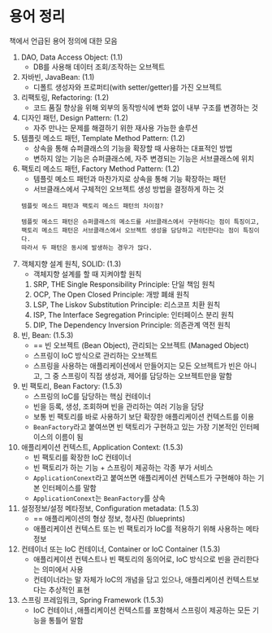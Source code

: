 
# 용어 정리
책에서 언급된 용어 정의에 대한 모음
1. DAO, Data Access Object: (1.1)
    - DB를 사용해 데이터 조회/조작하는 오브젝트
2. 자바빈, JavaBean: (1.1)
    - 디폴트 생성자와 프로퍼티(with setter/getter)를 가진 오브젝트
3. 리팩토링, Refactoring: (1.2)
    - 코드 품질 향상을 위해 외부의 동작방식에 변화 없이 내부 구조를 변경하는 것
4. 디자인 패턴, Design Pattern: (1.2)
    - 자주 만나는 문제를 해결하기 위한 재사용 가능한 솔루션
5. 템플릿 메소드 패턴, Template Method Pattern: (1.2)
    - 상속을 통해 슈퍼클래스의 기능을 확장할 때 사용하는 대표적인 방법
    - 변하지 않는 기능은 슈퍼클래스에, 자주 변경되는 기능은 서브클래스에 위치
6. 팩토리 메소드 패턴, Factory Method Pattern: (1.2)
   - 템플릿 몌소드 패턴과 마찬가지로 상속을 통해 기능 확장하는 패턴
   - 서브클래스에서 구체적인 오브젝트 생성 방법을 결정하게 하는 것
   ```
   템플릿 메소드 패턴과 팩토리 메소드 패턴의 차이점?
   
   템플릿 메소드 패턴은 슈퍼클래스의 메소드를 서브클래스에서 구현하다는 점이 특징이고,
   팩토리 메소드 패턴은 서브클래스에서 오브젝트 생성을 담당하고 리턴한다는 점이 특징이다.
   따라서 두 패턴은 동시에 발생하는 경우가 많다. 
   ```
7. 객체지향 설계 원칙, SOLID: (1.3)
   - 객체지향 설계를 할 때 지켜야할 원칙
   1. SRP, THE Single Responsibility Principle: 단일 책임 원칙
   2. OCP, The Open Closed Principle: 개방 폐쇄 원칙
   3. LSP, The Liskov Substitution Principle: 리스코프 치환 원칙
   4. ISP, The Interface Segregation Principle: 인터페이스 분리 원칙
   5. DIP, The Dependency Inversion Principle: 의존관계 역전 원칙
8. 빈, Bean: (1.5.3)
   - == 빈 오브젝트 (Bean Object), 관리되는 오브젝트 (Managed Object)
   - 스프링이 IoC 방식으로 관리하는 오브젝트
   - 스프링을 사용하는 애플리케이션에서 만들어지는 모든 오브젝트가 빈은 아니고, 그 중 스프링이 직접 생성과, 제어를 담당하는 오브젝트만을 말함
9. 빈 팩토리, Bean Factory: (1.5.3) 
   - 스프링의 IoC를 담당하는 핵심 컨테이너
   - 빈을 등록, 생성, 조회하며 빈을 관리하는 여러 기능을 담당
   - 보통 빈 팩토리를 바로 사용하기 보단 확장한 애플리케이션 컨텍스트를 이용
   - `BeanFactory`라고 붙여쓰면 빈 택토리가 구현하고 있는 가장 기본적인 인터페이스의 이름이 됨
10. 애플리케이션 컨텍스트, Application Context: (1.5.3)
    - 빈 팩토리를 확장한 IoC 컨테이너
    - 빈 팩토리가 하는 기능 + 스프링이 제공하는 각종 부가 서비스
    - `ApplicationConext`라고 붙여쓰면 애플리케이션 컨텍스트가 구현해야 하는 기본 인터페이스를 말함
    - `ApplicationConext`는 `BeanFactory`를 상속
11. 설정정보/설정 메타정보, Configuration metadata: (1.5.3)
    - == 애플리케이션의 형상 정보, 청사진 (blueprints) 
    - 애플리케이션 컨텍스트 또는 빈 팩토리가 IoC를 적용하기 위해 사용하는 메타정보
12. 컨테이너 또는 IoC 컨테이너, Container or IoC Container (1.5.3)
    - 애플리케이션 컨텍스트나 빈 팩토리의 동의어로, IoC 방식으로 빈을 관리한다는 의미에서 사용
    - 컨테이너라는 말 자체가 IoC의 개념을 담고 있으나, 애플리케이션 컨텍스트보다는 추상적인 표현
13. 스프링 프레임워크, Spring Framework (1.5.3)
    - IoC 컨테이너 ,애플리케이션 컨텍스트를 포함해서 스프링이 제공하는 모든 기능을 통틀어 말함